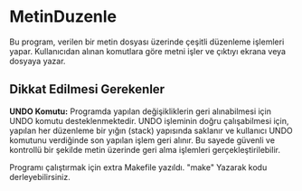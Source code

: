 # MetinDuzenle

Bu program, verilen bir metin dosyası üzerinde çeşitli düzenleme işlemleri yapar. Kullanıcıdan alınan komutlara göre metni işler ve çıktıyı ekrana veya dosyaya yazar.

## Dikkat Edilmesi Gerekenler

**UNDO Komutu:**
Programda yapılan değişikliklerin geri alınabilmesi için UNDO komutu desteklenmektedir. UNDO işleminin doğru çalışabilmesi için, yapılan her düzenleme bir yığın (stack) yapısında saklanır ve kullanıcı UNDO komutunu verdiğinde son yapılan işlem geri alınır. Bu sayede güvenli ve kontrollü bir şekilde metin üzerinde geri alma işlemleri gerçekleştirilebilir.

Programı çalıştırmak için extra Makefile yazıldı. "make" Yazarak kodu derleyebilirsiniz.